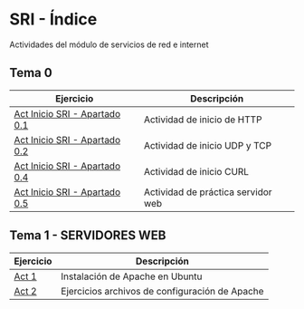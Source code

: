 # SRI - Índice
Actividades del módulo de servicios de red e internet

## Tema 0 

| Ejercicio        | Descripción                |
| -------------    | -------------              |
| [Act Inicio SRI - Apartado 0.1](/Tema_0/Actividad_0.1.md)      | Actividad de inicio de HTTP       |
| [Act Inicio SRI - Apartado 0.2](/Tema_0/Actividad_0.2.md)      | Actividad de inicio UDP y TCP       |
| [Act Inicio SRI - Apartado 0.4](/Tema_0/Actividad_0.4.md)      | Actividad de inicio CURL       |
| [Act Inicio SRI - Apartado 0.5](/Tema_0/Actividad_0.4.md)      | Actividad de práctica servidor web      |

## Tema 1 - SERVIDORES WEB

| Ejercicio        | Descripción                |
| -------------    | -------------              |
| [Act 1](Tema_1/Actividad_1.md)      | Instalación de Apache en Ubuntu       |
| [Act 2](Tema_1/Actividad_2.md)      | Ejercicios archivos de configuración de Apache       |


